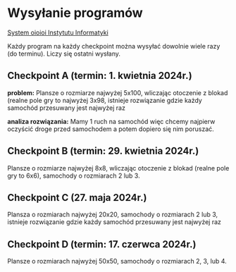 # Wysyłanie programów
[System oioioi Instytutu Informatyki](https://oioioi.lab.ii.agh.edu.pl/)

Każdy program na każdy checkpoint można wysyłać dowolnie wiele razy (do terminu). Liczy się ostatni wysłany.

## Checkpoint A (termin: 1. kwietnia 2024r.)
**problem:** Plansze o rozmiarze najwyżej 5x100,  wliczając otoczenie z blokad (realne pole gry to najwyżej 3x98, istnieje rozwiązanie gdzie każdy samochód przesuwany jest najwyżej raz

**analiza rozwiązania:** Mamy 1 ruch na samochód więc chcemy najpierw oczyścić droge przed samochodem a potem dopiero 
się nim poruszać.

## Checkpoint B (termin: 29. kwietnia 2024r.)
Plansze o rozmiarze najwyżej 8x8, wliczając otoczenie z blokad (realne pole gry to 6x6), samochody o rozmiarach 2 lub 3.

## Checkpoint C (27. maja 2024r.)
Plansza o rozmiarach najwyżej 20x20, samochody o rozmiarach 2 lub 3, istnieje rozwiązanie gdzie każdy samochód przesuwany jest najwyżej raz

## Checkpoint D (termin: 17. czerwca 2024r.)
Plansze o rozmiarach najwyżej 50x50, samochody o rozmiarach 2, 3, lub 4.